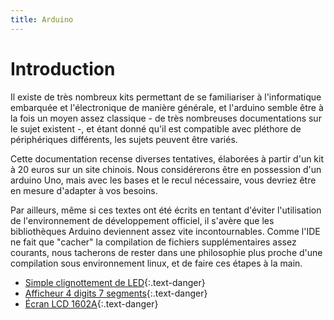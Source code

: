 ```yaml
---
title: Arduino
---
```

# Introduction

Il existe de très nombreux kits permettant de se familiariser à l'informatique
embarquée et l'électronique de manière générale, et l'arduino semble être à la
fois un moyen assez classique - de très nombreuses documentations sur le sujet
existent -, et étant donné qu'il est compatible avec pléthore de périphériques
différents, les sujets peuvent être variés.

Cette documentation recense diverses tentatives, élaborées à partir d'un kit à
20 euros sur un site chinois. Nous considérerons être en possession d'un
arduino Uno, mais avec les bases et le recul nécessaire, vous devriez être en
mesure d'adapter à vos besoins.

Par ailleurs, même si ces textes ont été écrits en tentant d'éviter
l'utilisation de l'environnement de développement officiel, il s'avère que les
bibliothèques Arduino deviennent assez vite incontournables. Comme l'IDE ne
fait que "cacher" la compilation de fichiers supplémentaires assez courants,
nous tacherons de rester dans une philosophie plus proche d'une compilation
sous environnement linux, et de faire ces étapes à la main.

* [Simple clignottement de LED](ledblink.md){:.text-danger}
* [Afficheur 4 digits 7 segments](4digits7seg.md){:.text-danger}
* [Écran LCD 1602A](lcd.md){:.text-danger}

